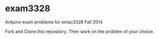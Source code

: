 exam3328
========

Arduino exam problems for emac3328 Fall 2014

Fork and Clone this repository. Then work on the problem of your choice. 